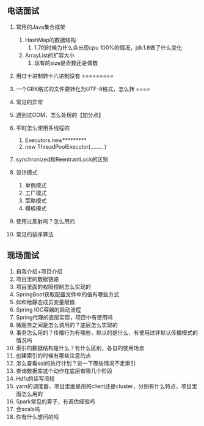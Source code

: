 ## 电话面试

1. 常用的Java集合框架
   1. HashMap的数据结构
      1. 1.7的时候为什么会出现cpu 100%的情况，jdk1.8做了什么变化
   2. ArrayList的扩容大小
      1. 现有的size是奇数还是偶数
2. 用过十进制转十六进制没有     =========
3. 一个GBK格式的文件要转化为UTF-8格式，怎么转  ====
4. 常见的异常
5. 遇到过OOM，怎么处理的【加分点】
6. 平时怎么使用多线程的
   1. Executors.new*********
   2. new ThreadPoolExecutor(........ )
7. synchronized和ReentrantLock的区别
8. 设计模式
   1. 单例模式
   2. 工厂模式
   3. 策略模式
   4. 模板模式
9. 使用过反射吗？怎么用的

10. 常见的排序算法

## 现场面试

1. 自我介绍+项目介绍
2. 项目里的数据链路
3. 项目里面的权限控制怎么实现的
4. SpringBoot获取配置文件中的值有哪些方式
5. 如和给静态成员变量赋值
6. Spring IOC容器的启动流程
7. Spring代理的底层实现，项目中有使用吗
8. 微服务之间是怎么调用的？底层怎么实现的
9. 事务怎么用的？传播行为有哪些，默认的是什么，有使用过非默认传播模式的情况吗
10. 索引的数据结构是什么？有什么区别，各自的使用场景
11. 创建索引的时候有哪些注意的点
12. 怎么查看sql的执行计划？说一下哪些情况不走索引
13. 查询数据库这个动作在底层有哪几个阶段
14. Hdfs的读写流程
15. yarn的调度器、项目里面是用的client还是cluster，分别有什么特点，项目里面怎么用的
16. Spark常见的算子，有调优经验吗
17. 会scala吗
18. 你有什么想问的吗

